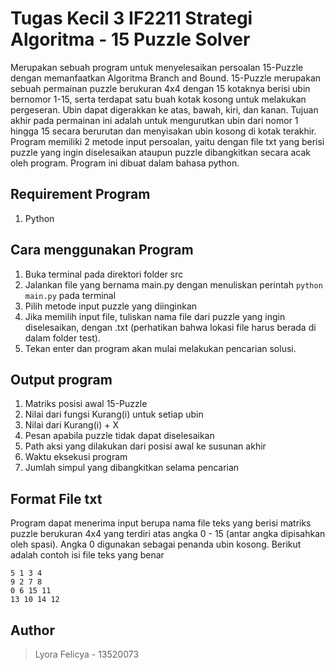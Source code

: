 # Tugas Kecil 3 IF2211 Strategi Algoritma - 15 Puzzle Solver
Merupakan sebuah program untuk menyelesaikan persoalan 15-Puzzle dengan memanfaatkan Algoritma Branch and Bound. 15-Puzzle merupakan sebuah permainan puzzle berukuran 4x4 dengan 15 kotaknya berisi ubin bernomor 1-15, serta terdapat satu buah kotak kosong untuk melakukan pergeseran. Ubin dapat 
digerakkan ke atas, bawah, kiri, dan kanan. Tujuan akhir pada permainan ini adalah untuk mengurutkan ubin dari nomor 1 hingga 15 secara berurutan dan menyisakan ubin kosong di kotak terakhir. Program memiliki 2 metode input persoalan, yaitu dengan file txt yang berisi puzzle yang ingin diselesaikan ataupun puzzle dibangkitkan secara acak oleh program. Program ini dibuat dalam bahasa python.

## Requirement Program
1. Python

## Cara menggunakan Program
1. Buka terminal pada direktori folder src
2. Jalankan file yang bernama main.py dengan menuliskan perintah ```python main.py``` pada terminal
3. Pilih metode input puzzle yang diinginkan
4. Jika memilih input file, tuliskan nama file dari puzzle yang ingin diselesaikan, dengan .txt (perhatikan bahwa lokasi file harus berada di dalam folder test).
5. Tekan enter dan program akan mulai melakukan pencarian solusi.

## Output program
1. Matriks posisi awal 15-Puzzle
2. Nilai dari fungsi Kurang(i) untuk setiap ubin
3. Nilai dari Kurang(i) + X
4. Pesan apabila puzzle tidak dapat diselesaikan
5. Path aksi yang dilakukan dari posisi awal ke susunan akhir
6. Waktu eksekusi program
7. Jumlah simpul yang dibangkitkan selama pencarian

## Format File txt
Program dapat menerima input berupa nama file teks yang berisi matriks puzzle berukuran 4x4 yang terdiri atas angka 0 - 15 (antar angka dipisahkan oleh spasi). Angka 0 digunakan sebagai penanda ubin kosong.
Berikut adalah contoh isi file teks yang benar
```
5 1 3 4
9 2 7 8
0 6 15 11
13 10 14 12
```

## Author
> Lyora Felicya - 13520073
